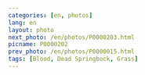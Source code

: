 ```yaml
---
categories: [en, photos]
lang: en
layout: photo
next_photo: /en/photos/P0000203.html
picname: P0000202
prev_photo: /en/photos/P0000015.html
tags: [Blood, Dead Springbock, Grass]
---
```

